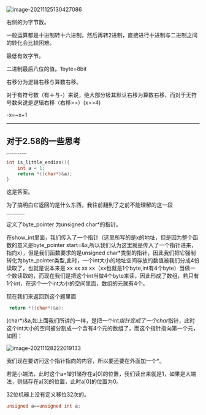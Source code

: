 ![image-20211125130427086](C:\Users\LJX\AppData\Roaming\Typora\typora-user-images\image-20211125130427086.png)

右侧的为字节数。

一般运算都是十进制转十六进制，然后再转2进制，直接进行十进制与二进制之间的转化会比较困难。



最低有效字节。

二进制最后八位的值。1byte=8bit

右移分为逻辑右移与算数右移。

对于有符号数（有＋与-）来说，绝大部分极其默认右移为算数右移，而对于无符号数来说是逻辑右移（右移>>）(x>>4)



-x=~x+1

---

## 对于2.58的一些思考

<img src="C:\Users\LJX\Documents\Tencent Files\1206370306\FileRecv\MobileFile\IMG_20211128_220314_edit_28130998385811.jpg" alt="IMG_20211128_220314_edit_28130998385811" style="zoom:17%;" />

```c
int is_little_endian(){
    int a = 1;
    return *((char*)&a);
}
```

这是答案。

为了搞明白它返回的是什么东西，我往前翻到了之前不能理解的这一段

<img src="C:\Users\LJX\Documents\Tencent Files\1206370306\FileRecv\MobileFile\IMG_20211128_220109_edit_28042109272283.jpg" alt="IMG_20211128_220109_edit_28042109272283" style="zoom:15%;" />

定义了byte_pointer 为unsigned char*的指针。

在show_int里面，我们传入了一个指针（这里所写的是x的地址，但是因为整个函数的意义是byte_pointer start=&x,所以我们认为这里就是传入了一个指针进来，指向x），但是我们函数要求的是unsigned char*类型的指针，因此我们把它强制转化为byte_pointer类型,此时，一个int大小的地址空间存放的数值被我们分成4份读取了，也就是说本来是 xx xx xx xx（xx也就是1个byte,int有4个byte）当做一个数读取的，而现在我们是把这个int当做4个byte来读，因此形成了数组，若只有1个int，在这个一个int大小的空间里面，数组的元就有4个。



现在我们来返回到这个题里面

```c
 return *((char*)&a);
```

(char*)&a,如上面我们所讲的一样，是把一个int*指针变成了一个char*指针，此时这个int大小的空间被分割成一个含有4个元的数组了，而这个指针指向第一个元，如图：

![image-20211128222019133](C:\Users\LJX\AppData\Roaming\Typora\typora-user-images\image-20211128222019133.png)

我们现在要访问这个指针指向的内容，所以要还要在外面加一个*。

若是小端法，此时这个a=1的1储存在a[0]的位置，我们读出来就是1，如果是大端法，则储存在a[3]的位置，此时a[0]的位置为0。

32位机器上没有定义移位32次的。

```c
unsigned a==unsigned int a;
```

